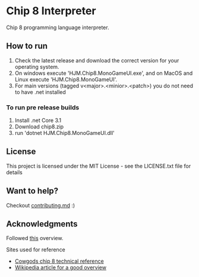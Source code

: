 # Chip 8 Interpreter

Chip 8 programming language interpreter.

## How to run

1. Check the latest release and download the correct version for your operating system. 
2. On windows execute 'HJM.Chip8.MonoGameUI.exe', and on MacOS and Linux execute 'HJM.Chip8.MonoGameUI'. 
3. For main versions (tagged v\<major>.\<minior>.\<patch>) you do not need to have .net installed

### To run pre release builds

1. Install .net Core 3.1
2. Download chip8.zip
3. run 'dotnet HJM.Chip8.MonoGameUI.dll'

## License

This project is licensed under the MIT License - see the LICENSE.txt file for details

## Want to help?

Checkout [contributing.md](contributing.md) :)

## Acknowledgments

Followed [this](http://www.multigesture.net/articles/how-to-write-an-emulator-chip-8-interpreter/) overview.

Sites used for reference
* [Cowgods chip 8 technical reference](http://devernay.free.fr/hacks/chip8/C8TECH10.HTM#Fx1E)
* [Wikipedia article for a good overview](https://en.wikipedia.org/wiki/CHIP-8)